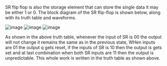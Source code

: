 SR flip flop is also the storage element that can store the single data it may be either 1 or 0. The block diagram of the SR flip-flop is shown below, along with its truth table and waveforms.


![image](https://github.com/user-attachments/assets/88d2bf05-9e0c-4749-b81e-c5455b71d38f)
![image](https://github.com/user-attachments/assets/5d306efd-f005-46c1-8f2a-db739920d20d)
![image](https://github.com/user-attachments/assets/e92c4e27-3663-4ca1-82a2-9476c8597bbf)

As shown in the above truth table, whenever the input of SR is 00 the output will not change it remains the same as in the previous state, WHen inputs are 01 the output q gets reset, if the inputs of SR is 10 then the output is gets set and at last combination when both SR inputs are 11 then the output is unpredictable. This whole work is written in the truth table as shown above.
